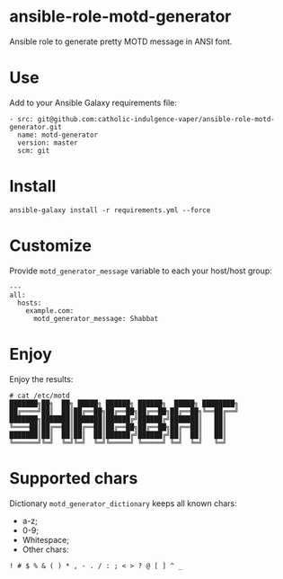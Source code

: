 # ansible-role-motd-generator
Ansible role to generate pretty MOTD message in ANSI font.

# Use
Add to your Ansible Galaxy requirements file:
```
- src: git@github.com:catholic-indulgence-vaper/ansible-role-motd-generator.git
  name: motd-generator
  version: master
  scm: git
```

# Install
```
ansible-galaxy install -r requirements.yml --force
```

# Customize
Provide `motd_generator_message` variable to each your host/host group:
```
---
all:
  hosts:
    example.com:
      motd_generator_message: Shabbat
```

# Enjoy
Enjoy the results:
```
# cat /etc/motd
███████╗██╗  ██╗ █████╗ ██████╗ ██████╗  █████╗ ████████╗
██╔════╝██║  ██║██╔══██╗██╔══██╗██╔══██╗██╔══██╗╚══██╔══╝
███████╗███████║███████║██████╔╝██████╔╝███████║   ██║
╚════██║██╔══██║██╔══██║██╔══██╗██╔══██╗██╔══██║   ██║
███████║██║  ██║██║  ██║██████╔╝██████╔╝██║  ██║   ██║
╚══════╝╚═╝  ╚═╝╚═╝  ╚═╝╚═════╝ ╚═════╝ ╚═╝  ╚═╝   ╚═╝
```

# Supported chars
Dictionary `motd_generator_dictionary` keeps all known chars:
* a-z;
* 0-9;
* Whitespace;
* Other chars:
```
! # $ % & ( ) * , - . / : ; < > ? @ [ ] ^ _
```
